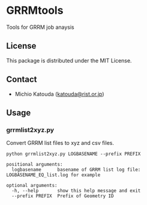 # GRRMtools
Tools for GRRM job anaysis

## License

This package is distributed under the MIT License.

## Contact

- Michio Katouda (katouda@rist.or.jp)

## Usage

### grrmlist2xyz.py
Convert GRRM list files to xyz and csv files.

```
python grrmlist2xyz.py LOGBASENAME --prefix PREFIX

positional arguments:
  logbasename      basename of GRRM list log file: LOGBASENAME_EQ_list.log for example

optional arguments:
  -h, --help       show this help message and exit
  --prefix PREFIX  Prefix of Geometry ID
```
